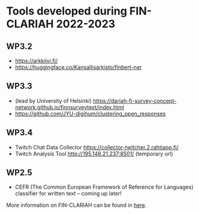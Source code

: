 
# Tools developed during FIN-CLARIAH 2022-2023

## WP3.2
- https://arkkiivi.fi/ 
- https://huggingface.co/Kansallisarkisto/finbert-ner 

## WP3.3
- (lead by University of Helsinki) https://dariah-fi-survey-concept-network.github.io/finnsurveytext/index.html 
- https://github.com/JYU-digihum/clustering_open_responses

## WP3.4
- Twitch Chat Data Collector https://collector-twitcher.2.rahtiapp.fi/
- Twitch Analysis Tool http://195.148.21.237:8501/ (temporary url)

## WP2.5
- CEFR (The Common European Framework of Reference for Languages) classifier for written text – coming up later!

More information on FIN-CLARIAH can be found in [here](https://www.jyu.fi/fi/hankkeet/fin-clariah).

